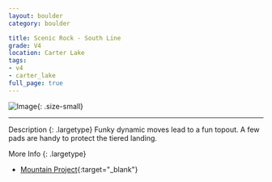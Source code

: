 ```yaml
---
layout: boulder
category: boulder

title: Scenic Rock - South Line
grade: V4
location: Carter Lake
tags:
- v4
- carter_lake
full_page: true
---
```


![Image](https://pub-512d85031b1440409fe8612f837b8235.r2.dev/south_line_carter_lake_v4.jpg){: .size-small}

---


Description
{: .largetype}
Funky dynamic moves lead to a fun topout. A few pads are handy to protect the tiered landing.

More Info
{: .largetype}
- [Mountain Project](https://www.mountainproject.com/route/105756283/south-line){:target="_blank"}

